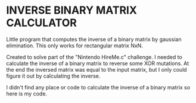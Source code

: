 # INVERSE BINARY MATRIX CALCULATOR
Little program that computes the inverse of a binary matrix by gaussian elimination. This only works for rectangular matrix NxN.

Created to solve part of the "Nintendo HireMe.c" challenge.
I needed to calculate the inverse of a binary matrix to reverse some XOR mutations. At the end the inversed matrix was equal to the input matrix, but I only could figure it out by calculating the inverse.

I didn't find any place or code to calculate the inverse of a binary matrix so here is my code.

